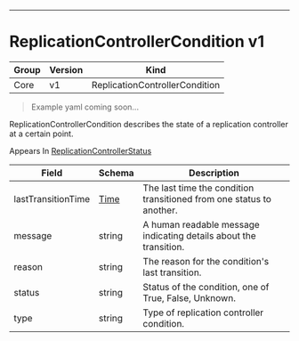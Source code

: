 

-----------
# ReplicationControllerCondition v1

Group        | Version     | Kind
------------ | ---------- | -----------
Core | v1 | ReplicationControllerCondition







> Example yaml coming soon...


ReplicationControllerCondition describes the state of a replication controller at a certain point.

<aside class="notice">
Appears In <a href="#replicationcontrollerstatus-v1">ReplicationControllerStatus</a> </aside>

Field        | Schema     | Description
------------ | ---------- | -----------
lastTransitionTime | [Time](#time-unversioned) | The last time the condition transitioned from one status to another.
message | string | A human readable message indicating details about the transition.
reason | string | The reason for the condition's last transition.
status | string | Status of the condition, one of True, False, Unknown.
type | string | Type of replication controller condition.






